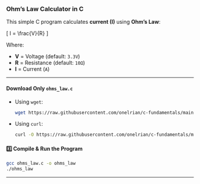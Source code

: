 ### **Ohm’s Law Calculator in C**  

This simple C program calculates **current (I)** using **Ohm’s Law**:  

\[
I = \frac{V}{R}
\]  

Where:  
- **V** = Voltage (default: `3.3V`)  
- **R** = Resistance (default: `10Ω`)  
- **I** = Current (`A`)  

---

#### Download Only `ohms_law.c`
- Using `wget`:  
  ```bash
  wget https://raw.githubusercontent.com/onelrian/c-fundamentals/main/src/ohms_law.c
  ```
- Using `curl`:  
  ```bash
  curl -O https://raw.githubusercontent.com/onelrian/c-fundamentals/main/src/ohms_law.c
  ```

#### **3️⃣ Compile & Run the Program**  
```bash
gcc ohms_law.c -o ohms_law
./ohms_law
```

---
